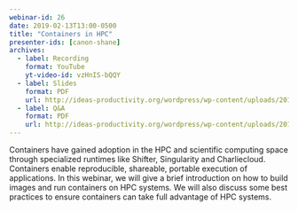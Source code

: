 ```yaml
---
webinar-id: 26
date: 2019-02-13T13:00-0500
title: "Containers in HPC"
presenter-ids: [canon-shane]
archives:
  - label: Recording
    format: YouTube
    yt-video-id: vzHnIS-bQQY
  - label: Slides
    format: PDF
    url: http://ideas-productivity.org/wordpress/wp-content/uploads/2019/02/webinar026-containers.pdf
  - label: Q&A
    format: PDF
    url: http://ideas-productivity.org/wordpress/wp-content/uploads/2019/02/webinar026-containers-qa.pdf
---
```

Containers have gained adoption in the HPC and scientific computing
space through specialized runtimes like Shifter, Singularity and
Charliecloud. Containers enable reproducible, shareable, portable
execution of applications. In this webinar, we will give a brief
introduction on how to build images and run containers on HPC
systems. We will also discuss some best practices to ensure containers
can take full advantage of HPC systems.

